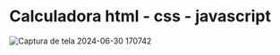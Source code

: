 <h1>Calculadora html - css - javascript</h1>

![Captura de tela 2024-06-30 170742](https://github.com/Adler-Guii/Calculadora/assets/164437805/1d9b96b9-6f9c-4f55-bd91-a0b41a42e682)
